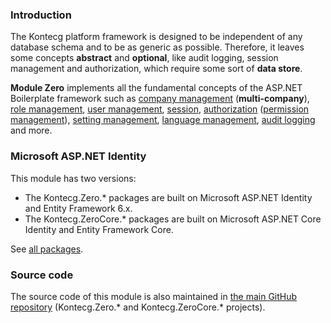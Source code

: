 ### Introduction

The Kontecg platform framework is designed to be independent of any
database schema and to be as generic as possible. Therefore, it leaves
some concepts **abstract** and **optional**, like audit logging, session
management and authorization, which require some sort of **data store**.

**Module Zero** implements all the fundamental concepts of the ASP.NET
Boilerplate framework such as [company management](/Pages/Documents/Zero/Company-Management)
(**multi-company**), [role management](/Pages/Documents/Zero/Role-Management), [user management](/Pages/Documents/Zero/User-Management),
[session](/Pages/Documents/Kontecg-Session), [authorization](/Pages/Documents/Authorization) ([permission management](/Pages/Documents/Zero/Permission-Management)), [setting management](/Pages/Documents/Setting-Management),
[language management](/Pages/Documents/Zero/Language-Management), [audit logging](/Pages/Documents/Audit-Logging) and more.

### Microsoft ASP.NET Identity

This module has two versions:

-   The Kontecg.Zero.\* packages are built on Microsoft ASP.NET Identity and
    Entity Framework 6.x.
-   The Kontecg.ZeroCore.\* packages are built on Microsoft ASP.NET Core
    Identity and Entity Framework Core. 

See [all packages](Nuget-Packages.md).

### Source code

The source code of this module is also maintained in [the main GitHub repository](https://github.com/aspnetboilerplate/aspnetboilerplate/tree/dev/src) (Kontecg.Zero.* and Kontecg.ZeroCore.* projects).
